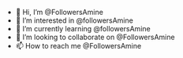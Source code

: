 - 👋 Hi, I’m @FollowersAmine
- 👀 I’m interested in @followersAmine
- 🌱 I’m currently learning @followersAmine
- 💞️ I’m looking to collaborate on @FollowersAmine
- 📫 How to reach me @FollowersAmine

<!---
FollowersAmine/FollowersAmine is a ✨ special ✨ repository because its `README.md` (this file) appears on your GitHub profile.
You can click the Preview link to take a look at your changes.
--->

